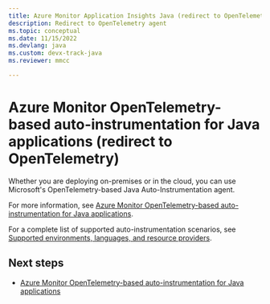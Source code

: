 ```yaml
---
title: Azure Monitor Application Insights Java (redirect to OpenTelemetry)
description: Redirect to OpenTelemetry agent
ms.topic: conceptual
ms.date: 11/15/2022
ms.devlang: java
ms.custom: devx-track-java
ms.reviewer: mmcc

---
```


# Azure Monitor OpenTelemetry-based auto-instrumentation for Java applications (redirect to OpenTelemetry)

Whether you are deploying on-premises or in the cloud, you can use Microsoft's OpenTelemetry-based Java Auto-Instrumentation agent.

For more information, see [Azure Monitor OpenTelemetry-based auto-instrumentation for Java applications](opentelemetry-enable.md#enable-azure-monitor-opentelemetry-for-net-nodejs-python-and-java-applications?tabs=java).

For a complete list of supported auto-instrumentation scenarios, see [Supported environments, languages, and resource providers](codeless-overview.md#supported-environments-languages-and-resource-providers).

## Next steps

- [Azure Monitor OpenTelemetry-based auto-instrumentation for Java applications](opentelemetry-enable.md#enable-azure-monitor-opentelemetry-for-net-nodejs-python-and-java-applications?tabs=java)